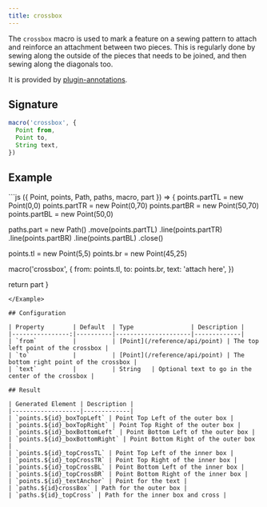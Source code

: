 ```yaml
---
title: crossbox
---
```


The `crossbox` macro is used to mark a feature on a sewing pattern 
to attach and reinforce an attachment between two pieces. 
This is regularly done by sewing along the outside of the pieces 
that needs to be joined, and then sewing along the diagonals too.

It is provided by [plugin-annotations](/reference/plugins/annotations/).

## Signature

```js
macro('crossbox', {
  Point from,
  Point to,
  String text,
})
```

## Example

<Example caption="An example of the crossbox macro">
```js
({ Point, points, Path, paths, macro, part }) => {
  points.partTL = new Point(0,0)
  points.partTR = new Point(0,70)
  points.partBR = new Point(50,70)
  points.partBL = new Point(50,0)

  paths.part = new Path()
    .move(points.partTL)
    .line(points.partTR)
    .line(points.partBR)
    .line(points.partBL)
    .close()
    
  points.tl = new Point(5,5)
  points.br = new Point(45,25)

  macro('crossbox', {
    from: points.tl,
    to: points.br,
    text: 'attach here',
  })

  return part
}
```
</Example>

## Configuration

| Property        | Default  | Type                | Description |
|----------------:|----------|---------------------|-------------|
| `from`          |          | [Point](/reference/api/point) | The top left point of the crossbox |
| `to`            |          | [Point](/reference/api/point) | The bottom right point of the crossbox |
| `text`          |          | String   | Optional text to go in the center of the crossbox |

## Result

| Generated Element | Description |
|-------------------|-------------|
| `points.${id}_boxTopLeft` | Point Top Left of the outer box |
| `points.${id}_boxTopRight` | Point Top Right of the outer box |
| `points.${id}_boxBottomLeft` | Point Bottom Left of the outer box |
| `points.${id}_boxBottomRight` | Point Bottom Right of the outer box |
| `points.${id}_topCrossTL` | Point Top Left of the inner box |
| `points.${id}_topCrossTR` | Point Top Right of the inner box |
| `points.${id}_topCrossBL` | Point Bottom Left of the inner box |
| `points.${id}_topCrossBR` | Point Bottom Right of the inner box |
| `points.${id}_textAnchor` | Point for the text |
| `paths.${id}crossBox` | Path for the outer box |
| `paths.${id}_topCross` | Path for the inner box and cross |
